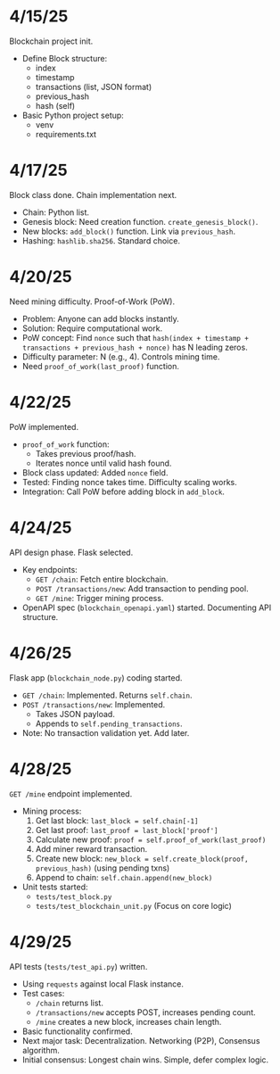 # 4/15/25
Blockchain project init.
- Define Block structure:
    - index
    - timestamp
    - transactions (list, JSON format)
    - previous_hash
    - hash (self)
- Basic Python project setup:
    - venv
    - requirements.txt

# 4/17/25
Block class done. Chain implementation next.
- Chain: Python list.
- Genesis block: Need creation function. `create_genesis_block()`.
- New blocks: `add_block()` function. Link via `previous_hash`.
- Hashing: `hashlib.sha256`. Standard choice.

# 4/20/25
Need mining difficulty. Proof-of-Work (PoW).
- Problem: Anyone can add blocks instantly.
- Solution: Require computational work.
- PoW concept: Find `nonce` such that `hash(index + timestamp + transactions + previous_hash + nonce)` has N leading zeros.
- Difficulty parameter: N (e.g., 4). Controls mining time.
- Need `proof_of_work(last_proof)` function.

# 4/22/25
PoW implemented.
- `proof_of_work` function:
    - Takes previous proof/hash.
    - Iterates nonce until valid hash found.
- Block class updated: Added `nonce` field.
- Tested: Finding nonce takes time. Difficulty scaling works.
- Integration: Call PoW before adding block in `add_block`.

# 4/24/25
API design phase. Flask selected.
- Key endpoints:
    - `GET /chain`: Fetch entire blockchain.
    - `POST /transactions/new`: Add transaction to pending pool.
    - `GET /mine`: Trigger mining process.
- OpenAPI spec (`blockchain_openapi.yaml`) started. Documenting API structure.

# 4/26/25
Flask app (`blockchain_node.py`) coding started.
- `GET /chain`: Implemented. Returns `self.chain`.
- `POST /transactions/new`: Implemented.
    - Takes JSON payload.
    - Appends to `self.pending_transactions`.
- Note: No transaction validation yet. Add later.

# 4/28/25
`GET /mine` endpoint implemented.
- Mining process:
    1. Get last block: `last_block = self.chain[-1]`
    2. Get last proof: `last_proof = last_block['proof']`
    3. Calculate new proof: `proof = self.proof_of_work(last_proof)`
    4. Add miner reward transaction.
    5. Create new block: `new_block = self.create_block(proof, previous_hash)` (using pending txns)
    6. Append to chain: `self.chain.append(new_block)`
- Unit tests started:
    - `tests/test_block.py`
    - `tests/test_blockchain_unit.py` (Focus on core logic)

# 4/29/25
API tests (`tests/test_api.py`) written.
- Using `requests` against local Flask instance.
- Test cases:
    - `/chain` returns list.
    - `/transactions/new` accepts POST, increases pending count.
    - `/mine` creates a new block, increases chain length.
- Basic functionality confirmed.
- Next major task: Decentralization. Networking (P2P), Consensus algorithm.
- Initial consensus: Longest chain wins. Simple, defer complex logic.